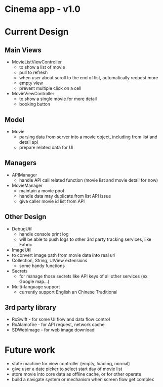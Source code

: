 # Cinema app - v1.0

# Current Design
## Main Views
- MovieListViewController
  - to show a list of movie
  - pull to refresh
  - when user about scroll to the end of list, automatically request more
  - empty view
  - prevent multiple click on a cell
- MovieViewController 
  - to show a single movie for more detail
  - booking button
## Model
- Movie
  - parsing data from server into a movie object, including from list and detail api
  - prepare related data for UI
## Managers
- APIManager 
  - handle API call related function (movie list and movie detail for now)
- MovieManager 
  - maintain a movie pool
  - handle data may duplicate from list API issue
  - give caller movie id list from API
## Other Design
- DebugUtil 
  - handle console print log
  - will be able to push logs to other 3rd party tracking services, like Fabric
-  ImageUtil 
  - to convert image path from movie data into real url
- Collection, String, UIView extensions
  - some handy functions
- Secrets 
  - for manage those secrets like API keys of all other services (ex: Google map…)
- Multi-language support
  - currently support English an Chinese Traditional
   
## 3rd party library
- RxSwift - for some UI flow and data flow control
- RxAlamofire - for API request, network cache
- SDWebImage - for web image download
# Future work
- state machine for view controller (empty, loading, normal)
- give user a date picker to select start day of movie list
- store movie into core data as offline cache, or for other operate
- build a navigate system or mechanism when screen flow get complex

